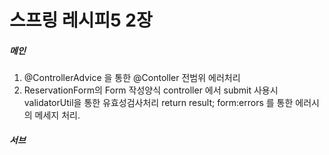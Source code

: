 # 스프링 레시피5 2장

##### 메인


1. @ControllerAdvice 을 통한 @Contoller 전범위 에러처리
2. ReservationForm의 Form 작성양식
controller 에서 submit 사용시 validatorUtil을 통한 유효성검사처리 return result;
form:errors 를 통한 에러시의 메세지 처리.

##### 서브
